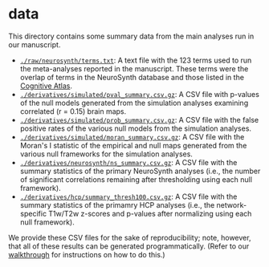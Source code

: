 # data

This directory contains some summary data from the main analyses run in our manuscript.

- [`./raw/neurosynth/terms.txt`](./raw/neurosynth/terms.txt): A text file with the 123 terms used to run the meta-analyses reported in the manuscript.
  These terms were the overlap of terms in the NeuroSynth database and those listed in the [Cognitive Atlas](https://www.cognitiveatlas.org/).
- [`./derivatives/simulated/pval_summary.csv.gz`](./derivatives/simulated/pval_summary.csv.gz): A CSV file with p-values of the null models generated from the simulation analyses examining correlated (r = 0.15) brain maps.
- [`./derivatives/simulated/prob_summary.csv.gz`](./derivatives/simulated/prob_summary.csv.gz): A CSV file with the false positive rates of the various null models from the simulation analyses.
- [`./derivatives/simulated/moran_summary.csv.gz`](./derivatives/simulated/moran_summary.csv.gz): A CSV file with the Moran's I statistic of the empirical and null maps generated from the various null frameworks for the simulation analyses.
- [`./derivatives/neurosynth/ns_summary.csv.gz`](./derivatives/neurosynth/summary.csv.gz): A CSV file with the summary statistics of the primary NeuroSynth analyses (i.e., the number of significant correlations remaining after thresholding using each null framework).
- [`./derivatives/hcp/summary_thresh100.csv.gz`](./derivatives/hcp/summary_thresh100.csv.gz): A CSV file with the summary statistics of the primamry HCP analyses (i.e., the network-specific T1w/T2w z-scores and p-values after normalizing using each null framework).

We provide these CSV files for the sake of reproducibility; note, however, that all of these results can be generated programmatically.
(Refer to our [walkthrough](https://netneurolab.github.io/markello_spatialnulls) for instructions on how to do this.)
